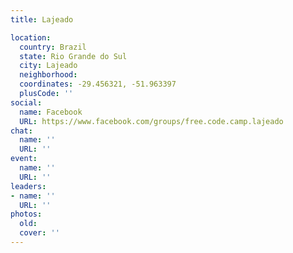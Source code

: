 ```yaml
---
title: Lajeado

location:
  country: Brazil
  state: Rio Grande do Sul
  city: Lajeado
  neighborhood: 
  coordinates: -29.456321, -51.963397
  plusCode: ''
social:
  name: Facebook
  URL: https://www.facebook.com/groups/free.code.camp.lajeado
chat:
  name: ''
  URL: ''
event:
  name: ''
  URL: ''
leaders:
- name: ''
  URL: ''
photos:
  old: 
  cover: ''
---
```

